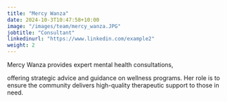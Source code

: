 ```yaml
---
title: "Mercy Wanza"
date: 2024-10-3T10:47:58+10:00
image: "/images/team/mercy_wanza.JPG"
jobtitle: "Consultant"
linkedinurl: "https://www.linkedin.com/example2"
weight: 2
---
```


Mercy Wanza provides expert mental health consultations, 
<!--more-->
offering strategic advice and guidance on wellness programs. Her role is to ensure the community delivers high-quality therapeutic support to those in need.